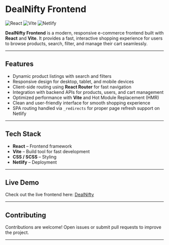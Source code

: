 # DealNifty Frontend

![React](https://img.shields.io/badge/React-18.0-blue?logo=react) 
![Vite](https://img.shields.io/badge/Vite-4.0-brightgreen?logo=vite) 
![Netlify](https://img.shields.io/badge/Deploy-Netlify-00C7B7?logo=netlify)

**DealNifty Frontend** is a modern, responsive e-commerce frontend built with **React** and **Vite**. It provides a fast, interactive shopping experience for users to browse products, search, filter, and manage their cart seamlessly.

---

## Features

- Dynamic product listings with search and filters  
- Responsive design for desktop, tablet, and mobile devices  
- Client-side routing using **React Router** for fast navigation  
- Integration with backend APIs for products, users, and cart management  
- Optimized performance with **Vite** and Hot Module Replacement (HMR)  
- Clean and user-friendly interface for smooth shopping experience  
- SPA routing handled via `_redirects` for proper page refresh support on Netlify  

---

## Tech Stack

- **React** – Frontend framework  
- **Vite** – Build tool for fast development  
- **CSS / SCSS** – Styling  
- **Netlify** – Deployment  

---

## Live Demo

Check out the live frontend here: [DealNifty](https://dealnifty.netlify.app)

---

## Contributing

Contributions are welcome! Open issues or submit pull requests to improve the project.  

---


